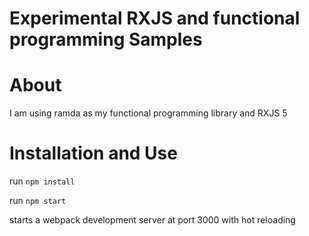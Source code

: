 # Experimental RXJS and functional programming Samples

# About
I am using ramda as my functional programming library and RXJS 5

# Installation and Use

run ```npm install```

run ```npm start```

starts a webpack development server at port 3000 with hot reloading
